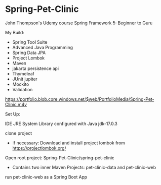 # Spring-Pet-Clinic

John Thompson's Udemy course Spring Framework 5: Beginner to Guru

My Build:

* Spring Tool Suite
* Advanced Java Programming
* Spring Data JPA
* Project Lombok
* Maven
* jakarta persistence api
* Thymeleaf
* JUnit jupiter
* Mockito
* Validation

https://portfolio.blob.core.windows.net/$web/PortfolioMedia/Spring-Pet-Clinic.m4v

Set Up:

IDE JRE System Library configured with Java jdk-17.0.3

clone project

* If necessary: Download and install project lombok from https://projectlombok.org/

Open root project: Spring-Pet-Clinic/spring-pet-clinic

* Contains two inner Maven Projects: pet-clinic-data and pet-clinic-web

run pet-clinic-web as a Spring Boot App

